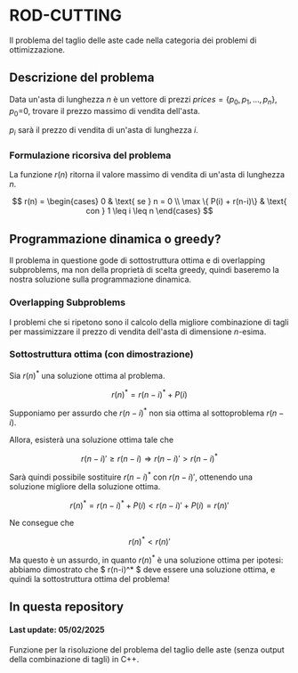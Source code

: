# ROD-CUTTING #

Il problema del taglio delle aste cade nella categoria dei problemi di ottimizzazione. 

## Descrizione del problema ##
Data un'asta di lunghezza $n$ è un vettore di prezzi $prices = \{p_0, p_1, \dots, p_{n}\}$, $p_0$=0, trovare il prezzo massimo di vendita dell'asta.

$p_i$ sarà il prezzo di vendita di un'asta di lunghezza $i$.

### Formulazione ricorsiva del problema
La funzione $r(n)$ ritorna il valore massimo di vendita di un'asta di lunghezza $n$.

$$
r(n) =
\begin{cases}
0 & \text{ se } n = 0 \\
\max \{ P(i) + r(n-i)\} & \text{ con } 1 \leq i \leq n
\end{cases}
$$

## Programmazione dinamica o greedy?

Il problema in questione gode di sottostruttura ottima e di overlapping subproblems, ma non della proprietà di scelta greedy, quindi baseremo la nostra soluzione sulla programmazione dinamica.

### Overlapping Subproblems

I problemi che si ripetono sono il calcolo della migliore combinazione di tagli per massimizzare il prezzo di vendita dell'asta di dimensione $n$-esima.

### Sottostruttura ottima (con dimostrazione)
Sia $r(n)^*$ una soluzione ottima al problema.

$$
r(n)^* = r(n-i)^* + P(i)
$$

Supponiamo per assurdo che $r(n-i)^*$ non sia ottima al sottoproblema $r(n-i)$.

Allora, esisterà una soluzione ottima tale che

$$
r(n-i)' \geq r(n-i) \Rightarrow r(n-i)' > r(n-i)^*
$$

Sarà quindi possibile sostituire $r(n-i)^*$ con $r(n-i)'$, ottenendo una soluzione migliore della soluzione ottima.

$$
r(n)^* = r(n-i)^* + P(i) < r(n-i)' + P(i) = r(n)'
$$

Ne consegue che

$$
r(n)^* < r(n)'
$$

Ma questo è un assurdo, in quanto $r(n)^*$ è una soluzione ottima per ipotesi: abbiamo dimostrato che $ r(n-i)^* $ deve essere una soluzione ottima, e quindi la sottostruttura ottima del problema!

## In questa repository

#### Last update: 05/02/2025
Funzione per la risoluzione del problema del taglio delle aste (senza output della combinazione di tagli) in C++.
